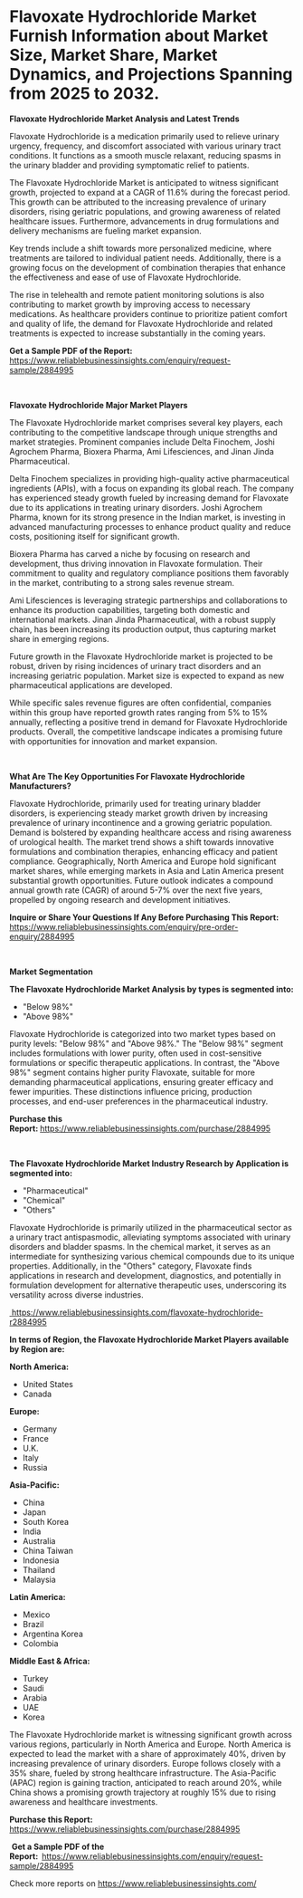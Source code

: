 <p><h1>Flavoxate Hydrochloride Market Furnish Information about Market Size, Market Share, Market Dynamics, and Projections Spanning from 2025 to 2032.</h1></p><p><strong>Flavoxate Hydrochloride Market Analysis and Latest Trends</strong></p>
<p><p>Flavoxate Hydrochloride is a medication primarily used to relieve urinary urgency, frequency, and discomfort associated with various urinary tract conditions. It functions as a smooth muscle relaxant, reducing spasms in the urinary bladder and providing symptomatic relief to patients. </p><p>The Flavoxate Hydrochloride Market is anticipated to witness significant growth, projected to expand at a CAGR of 11.6% during the forecast period. This growth can be attributed to the increasing prevalence of urinary disorders, rising geriatric populations, and growing awareness of related healthcare issues. Furthermore, advancements in drug formulations and delivery mechanisms are fueling market expansion.</p><p>Key trends include a shift towards more personalized medicine, where treatments are tailored to individual patient needs. Additionally, there is a growing focus on the development of combination therapies that enhance the effectiveness and ease of use of Flavoxate Hydrochloride. </p><p>The rise in telehealth and remote patient monitoring solutions is also contributing to market growth by improving access to necessary medications. As healthcare providers continue to prioritize patient comfort and quality of life, the demand for Flavoxate Hydrochloride and related treatments is expected to increase substantially in the coming years.</p></p>
<p><strong>Get a Sample PDF of the Report:&nbsp;</strong> <a href="https://www.reliablebusinessinsights.com/enquiry/request-sample/2884995?utm_campaign=3025&utm_medium=2&utm_source=Github&utm_content=ia&utm_term=13032025&utm_id=flavoxate-hydrochloride">https://www.reliablebusinessinsights.com/enquiry/request-sample/2884995</a></p>
<p>&nbsp;</p>
<p><strong>Flavoxate Hydrochloride Major Market Players</strong></p>
<p><p>The Flavoxate Hydrochloride market comprises several key players, each contributing to the competitive landscape through unique strengths and market strategies. Prominent companies include Delta Finochem, Joshi Agrochem Pharma, Bioxera Pharma, Ami Lifesciences, and Jinan Jinda Pharmaceutical.</p><p>Delta Finochem specializes in providing high-quality active pharmaceutical ingredients (APIs), with a focus on expanding its global reach. The company has experienced steady growth fueled by increasing demand for Flavoxate due to its applications in treating urinary disorders. Joshi Agrochem Pharma, known for its strong presence in the Indian market, is investing in advanced manufacturing processes to enhance product quality and reduce costs, positioning itself for significant growth.</p><p>Bioxera Pharma has carved a niche by focusing on research and development, thus driving innovation in Flavoxate formulation. Their commitment to quality and regulatory compliance positions them favorably in the market, contributing to a strong sales revenue stream.</p><p>Ami Lifesciences is leveraging strategic partnerships and collaborations to enhance its production capabilities, targeting both domestic and international markets. Jinan Jinda Pharmaceutical, with a robust supply chain, has been increasing its production output, thus capturing market share in emerging regions.</p><p>Future growth in the Flavoxate Hydrochloride market is projected to be robust, driven by rising incidences of urinary tract disorders and an increasing geriatric population. Market size is expected to expand as new pharmaceutical applications are developed.</p><p>While specific sales revenue figures are often confidential, companies within this group have reported growth rates ranging from 5% to 15% annually, reflecting a positive trend in demand for Flavoxate Hydrochloride products. Overall, the competitive landscape indicates a promising future with opportunities for innovation and market expansion.</p></p>
<p>&nbsp;</p>
<p><strong>What Are The Key Opportunities For Flavoxate Hydrochloride Manufacturers?</strong></p>
<p><p>Flavoxate Hydrochloride, primarily used for treating urinary bladder disorders, is experiencing steady market growth driven by increasing prevalence of urinary incontinence and a growing geriatric population. Demand is bolstered by expanding healthcare access and rising awareness of urological health. The market trend shows a shift towards innovative formulations and combination therapies, enhancing efficacy and patient compliance. Geographically, North America and Europe hold significant market shares, while emerging markets in Asia and Latin America present substantial growth opportunities. Future outlook indicates a compound annual growth rate (CAGR) of around 5-7% over the next five years, propelled by ongoing research and development initiatives.</p></p>
<p><strong>Inquire or Share Your Questions If Any Before Purchasing This Report:</strong> <a href="https://www.reliablebusinessinsights.com/enquiry/pre-order-enquiry/2884995?utm_campaign=3025&utm_medium=2&utm_source=Github&utm_content=ia&utm_term=13032025&utm_id=flavoxate-hydrochloride">https://www.reliablebusinessinsights.com/enquiry/pre-order-enquiry/2884995</a></p>
<p>&nbsp;</p>
<p><strong>Market Segmentation</strong></p>
<p><strong>The Flavoxate Hydrochloride Market Analysis by types is segmented into:</strong></p>
<p><ul><li>"Below 98%"</li><li>"Above 98%"</li></ul></p>
<p><p>Flavoxate Hydrochloride is categorized into two market types based on purity levels: "Below 98%" and "Above 98%." The "Below 98%" segment includes formulations with lower purity, often used in cost-sensitive formulations or specific therapeutic applications. In contrast, the "Above 98%" segment contains higher purity Flavoxate, suitable for more demanding pharmaceutical applications, ensuring greater efficacy and fewer impurities. These distinctions influence pricing, production processes, and end-user preferences in the pharmaceutical industry.</p></p>
<p><strong>Purchase this Report:&nbsp;</strong><a href="https://www.reliablebusinessinsights.com/purchase/2884995?utm_campaign=3025&utm_medium=2&utm_source=Github&utm_content=ia&utm_term=13032025&utm_id=flavoxate-hydrochloride">https://www.reliablebusinessinsights.com/purchase/2884995</a></p>
<p>&nbsp;</p>
<p><strong>The Flavoxate Hydrochloride Market Industry Research by Application is segmented into:</strong></p>
<p><ul><li>"Pharmaceutical"</li><li>"Chemical"</li><li>"Others"</li></ul></p>
<p><p>Flavoxate Hydrochloride is primarily utilized in the pharmaceutical sector as a urinary tract antispasmodic, alleviating symptoms associated with urinary disorders and bladder spasms. In the chemical market, it serves as an intermediate for synthesizing various chemical compounds due to its unique properties. Additionally, in the "Others" category, Flavoxate finds applications in research and development, diagnostics, and potentially in formulation development for alternative therapeutic uses, underscoring its versatility across diverse industries.</p></p>
<p><a href="https://www.reliablebusinessinsights.com/flavoxate-hydrochloride-r2884995?utm_campaign=3025&utm_medium=2&utm_source=Github&utm_content=ia&utm_term=13032025&utm_id=flavoxate-hydrochloride">&nbsp;https://www.reliablebusinessinsights.com/flavoxate-hydrochloride-r2884995</a></p>
<p><strong>In terms of Region, the Flavoxate Hydrochloride Market Players available by Region are:</strong></p>
<p>
    <p> <strong> North America: </strong>
        <ul>
            <li>United States</li>
            <li>Canada</li>
        </ul>
        </p> 
    <p> <strong> Europe: </strong>
        <ul>
            <li>Germany</li>
            <li>France</li>
            <li>U.K.</li>
            <li>Italy</li>
            <li>Russia</li>
        </ul>
        </p> 
    <p> <strong> Asia-Pacific: </strong>
        <ul>
            <li>China</li>
            <li>Japan</li>
            <li>South Korea</li>
            <li>India</li>
            <li>Australia</li>
            <li>China Taiwan</li>
            <li>Indonesia</li>
            <li>Thailand</li>
            <li>Malaysia</li>
        </ul>
        </p> 
    <p> <strong> Latin America: </strong>
        <ul>
            <li>Mexico</li>
            <li>Brazil</li>
            <li>Argentina Korea</li>
            <li>Colombia</li>
        </ul>
        </p> 
    <p> <strong> Middle East & Africa: </strong>
        <ul>
            <li>Turkey</li>
            <li>Saudi</li>
            <li>Arabia</li>
            <li>UAE</li>
            <li>Korea</li>
        </ul>
    </p>
    </p>
<p><p>The Flavoxate Hydrochloride market is witnessing significant growth across various regions, particularly in North America and Europe. North America is expected to lead the market with a share of approximately 40%, driven by increasing prevalence of urinary disorders. Europe follows closely with a 35% share, fueled by strong healthcare infrastructure. The Asia-Pacific (APAC) region is gaining traction, anticipated to reach around 20%, while China shows a promising growth trajectory at roughly 15% due to rising awareness and healthcare investments.</p></p>
<p><strong>Purchase this Report: </strong><a href="https://www.reliablebusinessinsights.com/purchase/2884995?utm_campaign=3025&utm_medium=2&utm_source=Github&utm_content=ia&utm_term=13032025&utm_id=flavoxate-hydrochloride">https://www.reliablebusinessinsights.com/purchase/2884995</a></p>
<p>&nbsp;<strong>Get a Sample PDF of the Report:&nbsp;&nbsp;</strong><a href="https://www.reliablebusinessinsights.com/enquiry/request-sample/2884995?utm_campaign=3025&utm_medium=2&utm_source=Github&utm_content=ia&utm_term=13032025&utm_id=flavoxate-hydrochloride">https://www.reliablebusinessinsights.com/enquiry/request-sample/2884995</a></p>
<p><strong></strong></p>
<p>Check more reports on <a href="https://www.reliablebusinessinsights.com/?utm_campaign=3025&utm_medium=2&utm_source=Github&utm_content=ia&utm_term=13032025&utm_id=flavoxate-hydrochloride">https://www.reliablebusinessinsights.com/</a></p>